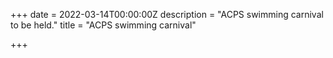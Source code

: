 +++
date = 2022-03-14T00:00:00Z
description = "ACPS swimming carnival to be held."
title = "ACPS swimming carnival"

+++
